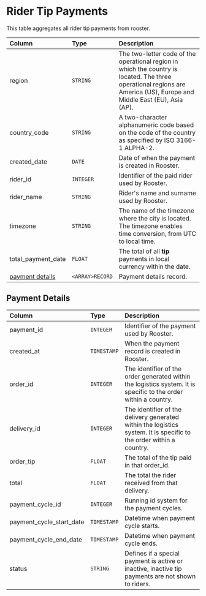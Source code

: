 # Rider Tip Payments

This table aggregates all rider tip payments from rooster.

| Column | Type | Description |
| :--- | :--- | :--- |
| region | `STRING`| The two-letter code of the operational region in which the country is located. The three operational regions are America (US), Europe and Middle East (EU), Asia (AP). |
| country_code | `STRING`| A two-character alphanumeric code based on the code of the country as specified by ISO 3166-1 ALPHA-2. |
| created_date | `DATE`| Date of when the payment is created in Rooster. |
| rider_id | `INTEGER`| Identifier of the paid rider used by Rooster. |
| rider_name | `STRING`| Rider's name and surname used by Rooster. |
| timezone | `STRING`| The name of the timezone where the city is located. The timezone enables time conversion, from UTC to local time. |
| total_payment_date | `FLOAT`| The total of all **tip** payments in local currency within the date. |
| [payment details](#payment-details) | `<ARRAY>RECORD` | Payment details record. |

## Payment Details

| Column | Type | Description |
| :--- | :--- | :--- |
| payment_id | `INTEGER` | Identifier of the payment used by Rooster. |
| created_at| `TIMESTAMP`| When the payment record is created in Rooster. |
| order_id | `INTEGER`| The identifier of the order generated within the logistics system. It is specific to the order within a country. |
| delivery_id | `INTEGER`| The identifier of the delivery generated within the logistics system. It is specific to the order within a country. |
| order_tip | `FLOAT` | The total of the tip paid in that order_id. |
| total | `FLOAT` | The total the rider received from that delivery. |
| payment_cycle_id | `INTEGER` | Running id system for the payment cycles. |
| payment_cycle_start_date | `TIMESTAMP` | Datetime when payment cycle starts. |
| payment_cycle_end_date | `TIMESTAMP` | Datetime when payment cycle ends. |
| status| `STRING`| Defines if a special payment is active or inactive, inactive tip payments are not shown to riders. |
